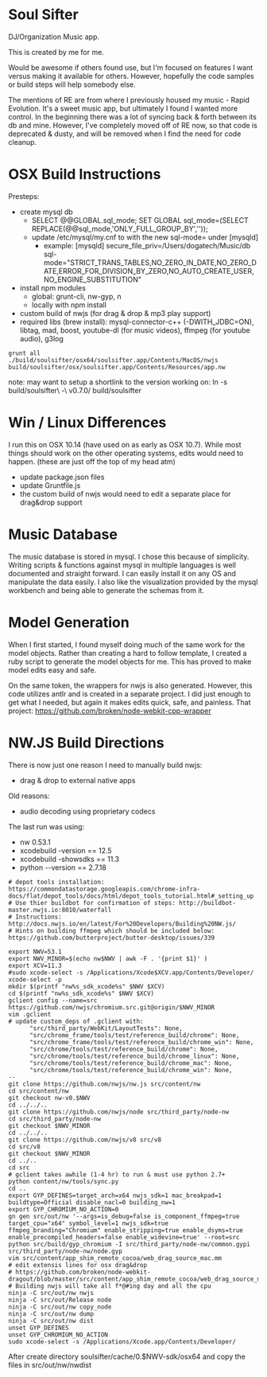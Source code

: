 Soul Sifter
===========

DJ/Organization Music app.

This is created by me for me.

Would be awesome if others found use, but I'm focused on features I want versus making it available for others. However, hopefully the code samples or build steps will help somebody else.

The mentions of RE are from where I previously housed my music - Rapid Evolution. It's a sweet music app, but ultimately I found I wanted more control. In the beginning there was a lot of syncing back & forth between its db and mine. However, I've completely moved off of RE now, so that code is deprecated & dusty, and will be removed when I find the need for code cleanup.

OSX Build Instructions
======================
Presteps:
* create mysql db
  * SELECT @@GLOBAL.sql_mode; SET GLOBAL sql_mode=(SELECT REPLACE(@@sql_mode,'ONLY_FULL_GROUP_BY',''));
  * update /etc/mysql/my.cnf to with the new sql-mode= under [mysqld]
    * example: [mysqld]
      secure_file_priv=/Users/dogatech/Music/db
      sql-mode="STRICT_TRANS_TABLES,NO_ZERO_IN_DATE,NO_ZERO_DATE,ERROR_FOR_DIVISION_BY_ZERO,NO_AUTO_CREATE_USER,NO_ENGINE_SUBSTITUTION"
* install npm modules
  * global: grunt-cli, nw-gyp, n
  * locally with npm install
* custom build of nwjs (for drag & drop & mp3 play support)
* required libs (brew install): mysql-connector-c++ (-DWITH_JDBC=ON), libtag, mad, boost, youtube-dl (for music videos), ffmpeg (for youtube audio), g3log

```
grunt all
./build/soulsifter/osx64/soulsifter.app/Contents/MacOS/nwjs build/soulsifter/osx/soulsifter.app/Contents/Resources/app.nw
```
note: may want to setup a shortlink to the version working on: ln -s build/soulsifter\ -\ v0.7.0/ build/soulsifter

Win / Linux Differences
=======================
I run this on OSX 10.14 (have used on as early as OSX 10.7). While most things should work on the other operating systems, edits would need to happen. (these are just off the top of my head atm)
* update package.json files
* update Gruntfile.js
* the custom build of nwjs would need to edit a separate place for drag&drop support

Music Database
==============
The music database is stored in mysql. I chose this because of simplicity. Writing scripts & functions against mysql in multiple languages is well documented and straight forward. I can easily install it on any OS and manipulate the data easily. I also like the visualization provided by the mysql workbench and being able to generate the schemas from it.

Model Generation
================
When I first started, I found myself doing much of the same work for the model objects. Rather than creating a hard to follow template, I created a ruby script to generate the model objects for me. This has proved to make model edits easy and safe.

On the same token, the wrappers for nwjs is also generated. However, this code utilizes antlr and is created in a separate project. I did just enough to get what I needed, but again it makes edits quick, safe, and painless. That project: https://github.com/broken/node-webkit-cpp-wrapper

NW.JS Build Directions
======================
There is now just one reason I need to manually build nwjs:
* drag & drop to external native apps

Old reasons:
* audio decoding using proprietary codecs

The last run was using:
* nw 0.53.1 
* xcodebuild -version == 12.5
* xcodebuild -showsdks == 11.3
* python --version == 2.7.18

```
# depot tools installation: https://commondatastorage.googleapis.com/chrome-infra-docs/flat/depot_tools/docs/html/depot_tools_tutorial.html#_setting_up
# Use thier buildbot for confirmation of steps: http://buildbot-master.nwjs.io:8010/waterfall
# Instructions: http://docs.nwjs.io/en/latest/For%20Developers/Building%20NW.js/
# Hints on building ffmpeg which should be included below: https://github.com/butterproject/butter-desktop/issues/339

export NWV=53.1
export NWV_MINOR=$(echo nw$NWV | awk -F . '{print $1}' )
export XCV=11.3
#sudo xcode-select -s /Applications/Xcode$XCV.app/Contents/Developer/
xcode-select -p
mkdir $(printf "nw%s_sdk_xcode%s" $NWV $XCV)
cd $(printf "nw%s_sdk_xcode%s" $NWV $XCV)
gclient config --name=src https://github.com/nwjs/chromium.src.git@origin/$NWV_MINOR
vim .gclient
# update custom_deps of .gclient with:
      "src/third_party/WebKit/LayoutTests": None,
      "src/chrome_frame/tools/test/reference_build/chrome": None,
      "src/chrome_frame/tools/test/reference_build/chrome_win": None,
      "src/chrome/tools/test/reference_build/chrome": None,
      "src/chrome/tools/test/reference_build/chrome_linux": None,
      "src/chrome/tools/test/reference_build/chrome_mac": None,
      "src/chrome/tools/test/reference_build/chrome_win": None,
--
git clone https://github.com/nwjs/nw.js src/content/nw
cd src/content/nw
git checkout nw-v0.$NWV
cd ../../..
git clone https://github.com/nwjs/node src/third_party/node-nw
cd src/third_party/node-nw
git checkout $NWV_MINOR
cd ../../..
git clone https://github.com/nwjs/v8 src/v8
cd src/v8
git checkout $NWV_MINOR
cd ../..
cd src
# gclient takes awhile (1-4 hr) to run & must use python 2.7+
python content/nw/tools/sync.py
cd ..
export GYP_DEFINES=target_arch=x64 nwjs_sdk=1 mac_breakpad=1 buildtype=Official disable_nacl=0 building_nw=1
export GYP_CHROMIUM_NO_ACTION=0
gn gen src/out/nw '--args=is_debug=false is_component_ffmpeg=true target_cpu="x64" symbol_level=1 nwjs_sdk=true ffmpeg_branding="Chromium" enable_stripping=true enable_dsyms=true enable_precompiled_headers=false enable_widevine=true' --root=src
python src/build/gyp_chromium -I src/third_party/node-nw/common.gypi src/third_party/node-nw/node.gyp
vim src/content/app_shim_remote_cocoa/web_drag_source_mac.mm
# edit extensis lines for osx drag&drop
# https://github.com/broken/node-webkit-dragout/blob/master/src/content/app_shim_remote_cocoa/web_drag_source_mac.mm
# Building nwjs will take all f*@#ing day and all the cpu
ninja -C src/out/nw nwjs
ninja -C src/out/Release node
ninja -C src/out/nw copy_node
ninja -C src/out/nw dump
ninja -C src/out/nw dist
unset GYP_DEFINES
unset GYP_CHROMIUM_NO_ACTION
sudo xcode-select -s /Applications/Xcode.app/Contents/Developer/
```

After create directory soulsifter/cache/0.$NWV-sdk/osx64 and copy the files in src/out/nw/nwdist
